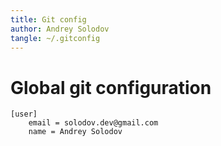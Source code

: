 ```yaml
---
title: Git config
author: Andrey Solodov
tangle: ~/.gitconfig
---
```


# Global git configuration

```
[user]
	email = solodov.dev@gmail.com
	name = Andrey Solodov
```

